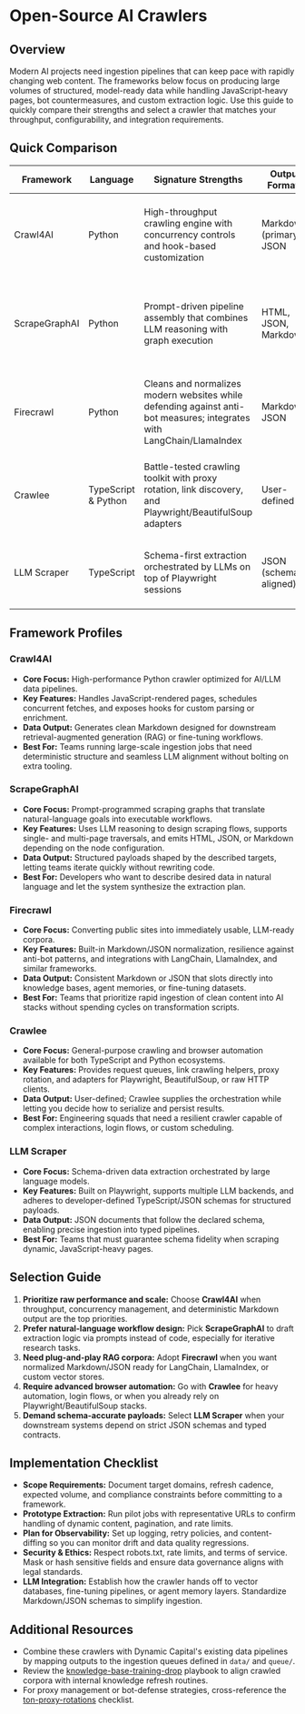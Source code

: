 # Open-Source AI Crawlers

## Overview

Modern AI projects need ingestion pipelines that can keep pace with rapidly
changing web content. The frameworks below focus on producing large volumes of
structured, model-ready data while handling JavaScript-heavy pages, bot
countermeasures, and custom extraction logic. Use this guide to quickly compare
their strengths and select a crawler that matches your throughput,
configurability, and integration requirements.

## Quick Comparison

| Framework     | Language            | Signature Strengths                                                                                                   | Output Formats           | Ideal Team Profile                                                                      |
| ------------- | ------------------- | --------------------------------------------------------------------------------------------------------------------- | ------------------------ | --------------------------------------------------------------------------------------- |
| Crawl4AI      | Python              | High-throughput crawling engine with concurrency controls and hook-based customization                                | Markdown (primary), JSON | Engineering teams building large-scale, automated ingestion loops                       |
| ScrapeGraphAI | Python              | Prompt-driven pipeline assembly that combines LLM reasoning with graph execution                                      | HTML, JSON, Markdown     | Developers comfortable with natural-language specifications who want flexible workflows |
| Firecrawl     | Python              | Cleans and normalizes modern websites while defending against anti-bot measures; integrates with LangChain/LlamaIndex | Markdown, JSON           | AI platform teams feeding RAG or fine-tuning corpora with minimal preprocessing         |
| Crawlee       | TypeScript & Python | Battle-tested crawling toolkit with proxy rotation, link discovery, and Playwright/BeautifulSoup adapters             | User-defined             | Full-stack teams needing browser automation and resilient scheduling                    |
| LLM Scraper   | TypeScript          | Schema-first extraction orchestrated by LLMs on top of Playwright sessions                                            | JSON (schema-aligned)    | Teams that require precise, typed payloads from complex pages                           |

## Framework Profiles

### Crawl4AI

- **Core Focus:** High-performance Python crawler optimized for AI/LLM data
  pipelines.
- **Key Features:** Handles JavaScript-rendered pages, schedules concurrent
  fetches, and exposes hooks for custom parsing or enrichment.
- **Data Output:** Generates clean Markdown designed for downstream
  retrieval-augmented generation (RAG) or fine-tuning workflows.
- **Best For:** Teams running large-scale ingestion jobs that need deterministic
  structure and seamless LLM alignment without bolting on extra tooling.

### ScrapeGraphAI

- **Core Focus:** Prompt-programmed scraping graphs that translate
  natural-language goals into executable workflows.
- **Key Features:** Uses LLM reasoning to design scraping flows, supports
  single- and multi-page traversals, and emits HTML, JSON, or Markdown depending
  on the node configuration.
- **Data Output:** Structured payloads shaped by the described targets, letting
  teams iterate quickly without rewriting code.
- **Best For:** Developers who want to describe desired data in natural language
  and let the system synthesize the extraction plan.

### Firecrawl

- **Core Focus:** Converting public sites into immediately usable, LLM-ready
  corpora.
- **Key Features:** Built-in Markdown/JSON normalization, resilience against
  anti-bot patterns, and integrations with LangChain, LlamaIndex, and similar
  frameworks.
- **Data Output:** Consistent Markdown or JSON that slots directly into
  knowledge bases, agent memories, or fine-tuning datasets.
- **Best For:** Teams that prioritize rapid ingestion of clean content into AI
  stacks without spending cycles on transformation scripts.

### Crawlee

- **Core Focus:** General-purpose crawling and browser automation available for
  both TypeScript and Python ecosystems.
- **Key Features:** Provides request queues, link crawling helpers, proxy
  rotation, and adapters for Playwright, BeautifulSoup, or raw HTTP clients.
- **Data Output:** User-defined; Crawlee supplies the orchestration while
  letting you decide how to serialize and persist results.
- **Best For:** Engineering squads that need a resilient crawler capable of
  complex interactions, login flows, or custom scheduling.

### LLM Scraper

- **Core Focus:** Schema-driven data extraction orchestrated by large language
  models.
- **Key Features:** Built on Playwright, supports multiple LLM backends, and
  adheres to developer-defined TypeScript/JSON schemas for structured payloads.
- **Data Output:** JSON documents that follow the declared schema, enabling
  precise ingestion into typed pipelines.
- **Best For:** Teams that must guarantee schema fidelity when scraping dynamic,
  JavaScript-heavy pages.

## Selection Guide

1. **Prioritize raw performance and scale:** Choose **Crawl4AI** when
   throughput, concurrency management, and deterministic Markdown output are the
   top priorities.
2. **Prefer natural-language workflow design:** Pick **ScrapeGraphAI** to draft
   extraction logic via prompts instead of code, especially for iterative
   research tasks.
3. **Need plug-and-play RAG corpora:** Adopt **Firecrawl** when you want
   normalized Markdown/JSON ready for LangChain, LlamaIndex, or custom vector
   stores.
4. **Require advanced browser automation:** Go with **Crawlee** for heavy
   automation, login flows, or when you already rely on Playwright/BeautifulSoup
   stacks.
5. **Demand schema-accurate payloads:** Select **LLM Scraper** when your
   downstream systems depend on strict JSON schemas and typed contracts.

## Implementation Checklist

- **Scope Requirements:** Document target domains, refresh cadence, expected
  volume, and compliance constraints before committing to a framework.
- **Prototype Extraction:** Run pilot jobs with representative URLs to confirm
  handling of dynamic content, pagination, and rate limits.
- **Plan for Observability:** Set up logging, retry policies, and
  content-diffing so you can monitor drift and data quality regressions.
- **Security & Ethics:** Respect robots.txt, rate limits, and terms of service.
  Mask or hash sensitive fields and ensure data governance aligns with legal
  standards.
- **LLM Integration:** Establish how the crawler hands off to vector databases,
  fine-tuning pipelines, or agent memory layers. Standardize Markdown/JSON
  schemas to simplify ingestion.

## Additional Resources

- Combine these crawlers with Dynamic Capital's existing data pipelines by
  mapping outputs to the ingestion queues defined in `data/` and `queue/`.
- Review the [knowledge-base-training-drop](./knowledge-base-training-drop.md)
  playbook to align crawled corpora with internal knowledge refresh routines.
- For proxy management or bot-defense strategies, cross-reference the
  [ton-proxy-rotations](./ton-proxy-rotations.md) checklist.
